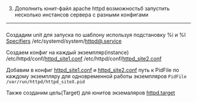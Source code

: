 3. Дополнить юнит-файл apache httpd возможностьб запустить несколько инстансов сервера с разными конфигами
---------------------------------------
#####
Создадим unit для запуска по шаблону используя подстановку %i и %I [Specifiers](https://www.freedesktop.org/software/systemd/man/systemd.unit.html#Specifiers) /etc/systemd/system/[httpd@.service](https://github.com/kyourselfer/OTUS_LinuxAdmin201804/blob/master/lesson6_SystemD/SCRIPTS/apache_multipleConf/configs/httpd%40.service)

Создаем конфиг на каждый экземпляр(instance)
/etc/httpd/conf/[httpd_site1.conf](https://github.com/kyourselfer/OTUS_LinuxAdmin201804/blob/master/lesson6_SystemD/SCRIPTS/apache_multipleConf/configs/httpd_site1.conf)
/etc/httpd/conf/[httpd_site2.conf](https://github.com/kyourselfer/OTUS_LinuxAdmin201804/blob/master/lesson6_SystemD/SCRIPTS/apache_multipleConf/configs/httpd_site2.conf)

Добавим в конфиг [httpd_site1.conf](https://github.com/kyourselfer/OTUS_LinuxAdmin201804/blob/master/lesson6_SystemD/SCRIPTS/apache_multipleConf/configs/httpd_site1.conf) и [httpd_site2.conf](https://github.com/kyourselfer/OTUS_LinuxAdmin201804/blob/master/lesson6_SystemD/SCRIPTS/apache_multipleConf/configs/httpd_site2.conf) путь к PidFile по каждому экземпляру для одновременной работы экземпляров
`PidFile /var/run/httpd/httpd_siteX.pid`

Также созданим цель(Target) для юнитов экземаляров [httpd.target](https://github.com/kyourselfer/OTUS_LinuxAdmin201804/blob/master/lesson6_SystemD/SCRIPTS/apache_multipleConf/configs/httpd.target)
